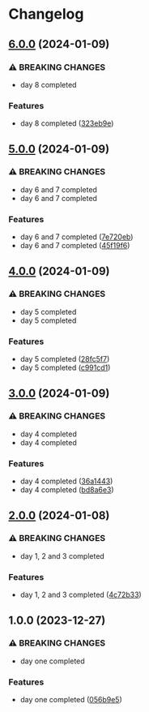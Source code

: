 # Changelog

## [6.0.0](https://github.com/sergiorgiraldo/AdventOfCode2021/compare/v5.0.0...v6.0.0) (2024-01-09)


### ⚠ BREAKING CHANGES

* day 8 completed

### Features

* day 8 completed ([323eb9e](https://github.com/sergiorgiraldo/AdventOfCode2021/commit/323eb9e80eb8e04f68a2b612226815a33494f1e1))

## [5.0.0](https://github.com/sergiorgiraldo/AdventOfCode2021/compare/v4.0.0...v5.0.0) (2024-01-09)


### ⚠ BREAKING CHANGES

* day 6 and 7 completed
* day 6 and 7 completed

### Features

* day 6 and 7 completed ([7e720eb](https://github.com/sergiorgiraldo/AdventOfCode2021/commit/7e720ebaefdb43c5a5a92e3244405a121b5e5918))
* day 6 and 7 completed ([45f19f6](https://github.com/sergiorgiraldo/AdventOfCode2021/commit/45f19f6e98ea9f41dd98fe5499abe043eaca9965))

## [4.0.0](https://github.com/sergiorgiraldo/AdventOfCode2021/compare/v3.0.0...v4.0.0) (2024-01-09)


### ⚠ BREAKING CHANGES

* day 5 completed
* day 5 completed

### Features

* day 5 completed ([28fc5f7](https://github.com/sergiorgiraldo/AdventOfCode2021/commit/28fc5f7d4739720dca84cb245e8e35053a3acde3))
* day 5 completed ([c991cd1](https://github.com/sergiorgiraldo/AdventOfCode2021/commit/c991cd180feb0d5ae234a69a723bbc002b96ea89))

## [3.0.0](https://github.com/sergiorgiraldo/AdventOfCode2021/compare/v2.0.0...v3.0.0) (2024-01-09)


### ⚠ BREAKING CHANGES

* day 4 completed
* day 4 completed

### Features

* day 4 completed ([36a1443](https://github.com/sergiorgiraldo/AdventOfCode2021/commit/36a1443cce9bc6de7223817d71fc318e3402e2e9))
* day 4 completed ([bd8a6e3](https://github.com/sergiorgiraldo/AdventOfCode2021/commit/bd8a6e3a06d3de268adbc0aeeeee03aa3fc51948))

## [2.0.0](https://github.com/sergiorgiraldo/AdventOfCode2021/compare/v1.0.0...v2.0.0) (2024-01-08)


### ⚠ BREAKING CHANGES

* day 1, 2 and 3 completed

### Features

* day 1, 2 and 3 completed ([4c72b33](https://github.com/sergiorgiraldo/AdventOfCode2021/commit/4c72b33eb308e3e6cd49b91fd561f7aab5ae5b95))

## 1.0.0 (2023-12-27)


### ⚠ BREAKING CHANGES

* day one completed

### Features

* day one completed ([056b9e5](https://github.com/sergiorgiraldo/AdventOfCode2021/commit/056b9e5db2598025598382a7cac60d3a8b918654))
